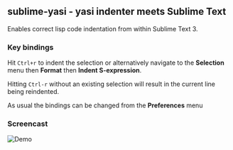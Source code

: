 ## sublime-yasi - yasi indenter meets Sublime Text

Enables correct lisp code indentation from within Sublime Text 3.

### Key bindings
Hit `Ctrl+r` to indent the selection or alternatively navigate to the **Selection**
menu then **Format** then **Indent S-expression**.

Hitting `Ctrl-r` without an existing selection will result in the current line being
reindented.

As usual the bindings can be changed from the **Preferences** menu

### Screencast
![Demo](http://imgur.com/TlQgSFb.png)
